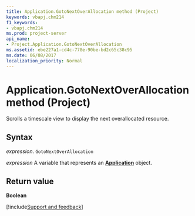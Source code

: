 ```yaml
---
title: Application.GotoNextOverAllocation method (Project)
keywords: vbapj.chm214
f1_keywords:
- vbapj.chm214
ms.prod: project-server
api_name:
- Project.Application.GotoNextOverAllocation
ms.assetid: ebe227a1-cd4c-778e-90be-bd2c65c38c95
ms.date: 06/08/2017
localization_priority: Normal
---
```



# Application.GotoNextOverAllocation method (Project)

Scrolls a timescale view to display the next overallocated resource.


## Syntax

_expression_. `GotoNextOverAllocation`

_expression_ A variable that represents an **[Application](Project.Application.md)** object.


## Return value

 **Boolean**

[!include[Support and feedback](~/includes/feedback-boilerplate.md)]
